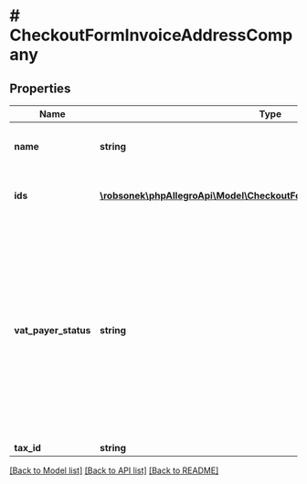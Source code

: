 # # CheckoutFormInvoiceAddressCompany

## Properties

Name | Type | Description | Notes
------------ | ------------- | ------------- | -------------
**name** | **string** | Name of a company for which invoice should be issued. |
**ids** | [**\robsonek\phpAllegroApi\Model\CheckoutFormInvoiceAddressCompanyId[]**](CheckoutFormInvoiceAddressCompanyId.md) | Tax ids of a company for which invoice should be issued. | [optional]
**vat_payer_status** | **string** | The vat payer status: - &#x60;ACTIVE&#x60; - user explicitly declared as an active VAT taxpayer, - &#x60;NON_ACTIVE&#x60; - user explicitly declared as not an active VAT taxpayer, - &#x60;NOT_APPLICABLE&#x60; - user hasn&#39;t declared the VAT taxpayer status, or it&#39;s not applicable for given address type or provided company numbers. |
**tax_id** | **string** | Tax id. | [optional]

[[Back to Model list]](../../README.md#models) [[Back to API list]](../../README.md#endpoints) [[Back to README]](../../README.md)
